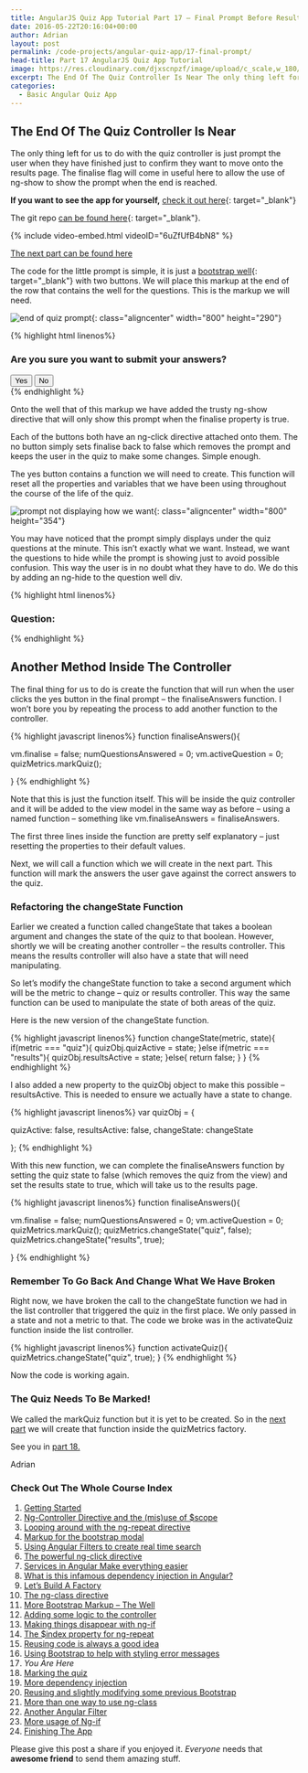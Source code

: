 ```yaml
---
title: AngularJS Quiz App Tutorial Part 17 – Final Prompt Before Results
date: 2016-05-22T20:16:04+00:00
author: Adrian
layout: post
permalink: /code-projects/angular-quiz-app/17-final-prompt/
head-title: Part 17 AngularJS Quiz App Tutorial
image: https://res.cloudinary.com/djxscnpzf/image/upload/c_scale,w_180/v1463932361/Angular-quiz-part-17_blwjwc.jpg
excerpt: The End Of The Quiz Controller Is Near The only thing left for us to do with the quiz controller is just prompt the user when they have finished just to confirm they want to move onto the results page. …
categories:
  - Basic Angular Quiz App
---
```

## The End Of The Quiz Controller Is Near

The only thing left for us to do with the quiz controller is just prompt the user when they have finished just to confirm they want to move onto the results page. The finalise flag will come in useful here to allow the use of ng-show to show the prompt when the end is reached.

**If you want to see the app for yourself,** [check it out here]({{site.url}}/turtlefacts){: target="_blank"}<!--_-->

The git repo [can be found here](https://github.com/adiman9/HungryTurtleFactQuiz){: target="_blank"}<!--_-->.

{% include video-embed.html videoID="6uZfUfB4bN8" %}

[The next part can be found here](https://hungryturtlecode.com/code-projects/angular-quiz-app/18-marking-the-quiz/)

The code for the little prompt is simple, it is just a [bootstrap well](http://www.tutorialspoint.com/bootstrap/bootstrap_wells.htm){: target="_blank"}<!--_--> with two buttons. We will place this markup at the end of the row that contains the well for the questions. This is the markup we will need.

![end of quiz prompt](https://res.cloudinary.com/djxscnpzf/image/upload/c_scale,w_800/v1464630890/final_prompt_ofyoe2.jpg){: class="aligncenter" width="800" height="290"}

{% highlight html linenos%}
<div class="well well-sm" ng-show="quiz.finalise">
  <div class="row">
    <div class="col-xs-12">
      <h3>Are you sure you want to submit your answers?</h3>
      <button class="btn btn-success" ng-click="quiz.finaliseAnswers()">Yes</button>
      <button class="btn btn-danger" ng-click="quiz.finalise = false">No</button>
    </div>
  </div>
</div>
{% endhighlight %}

Onto the well that of this markup we have added the trusty ng-show directive that will only show this prompt when the finalise property is true.

Each of the buttons both have an ng-click directive attached onto them. The no button simply sets finalise back to false which removes the prompt and keeps the user in the quiz to make some changes. Simple enough.

The yes button contains a function we will need to create. This function will reset all the properties and variables that we have been using throughout the course of the life of the quiz.

![prompt not displaying how we want](https://res.cloudinary.com/djxscnpzf/image/upload/c_scale,w_800/v1464630890/prompt_not_displaying_correctly_hdirnl.jpg){: class="aligncenter" width="800" height="354"}

You may have noticed that the prompt simply displays under the quiz questions at the minute. This isn’t exactly what we want. Instead, we want the questions to hide while the prompt is showing just to avoid possible confusion. This way the user is in no doubt what they have to do. We do this by adding an ng-hide to the question well div.

{% highlight html linenos%}
<h3>Question:</h3>
<div class="well well-sm" ng-hide="quiz.finalise">
{% endhighlight %}

## Another Method Inside The Controller

The final thing for us to do is create the function that will run when the user clicks the yes button in the final prompt &#8211; the finaliseAnswers function. I won’t bore you by repeating the process to add another function to the controller.

{% highlight javascript linenos%}
function finaliseAnswers(){

  vm.finalise = false;
  numQuestionsAnswered = 0;
  vm.activeQuestion = 0;
  quizMetrics.markQuiz();
    
}
{% endhighlight %}

Note that this is just the function itself. This will be inside the quiz controller and it will be added to the view model in the same way as before &#8211; using a named function &#8211; something like <span class="lang:default decode:true crayon-inline ">vm.finaliseAnswers = finaliseAnswers.</span>

The first three lines inside the function are pretty self explanatory &#8211; just resetting the properties to their default values.

Next, we will call a function which we will create in the next part. This function will mark the answers the user gave against the correct answers to the quiz.

### **Refactoring the changeState Function**

Earlier we created a function called changeState that takes a boolean argument and changes the state of the quiz to that boolean. However, shortly we will be creating another controller &#8211; the results controller. This means the results controller will also have a state that will need manipulating.

So let’s modify the changeState function to take a second argument which will be the metric to change &#8211; quiz or results controller. This way the same function can be used to manipulate the state of both areas of the quiz.

Here is the new version of the changeState function.

{% highlight javascript linenos%}
function changeState(metric, state){
  if(metric === "quiz"){
    quizObj.quizActive = state;
  }else if(metric === "results"){
    quizObj.resultsActive = state;
  }else{
    return false;
  }
}
{% endhighlight %}

I also added a new property to the quizObj object to make this possible &#8211; resultsActive. This is needed to ensure we actually have a state to change.

{% highlight javascript linenos%}
var quizObj = {

  quizActive: false,
  resultsActive: false,
  changeState: changeState 
                
};
{% endhighlight %}

With this new function, we can complete the finaliseAnswers function by setting the quiz state to false (which removes the quiz from the view) and set the results state to true, which will take us to the results page.

{% highlight javascript linenos%}
function finaliseAnswers(){

  vm.finalise = false;
  numQuestionsAnswered = 0;
  vm.activeQuestion = 0;
  quizMetrics.markQuiz();
  quizMetrics.changeState("quiz", false);
  quizMetrics.changeState("results", true);

}
{% endhighlight %}

### Remember To Go Back And Change What We Have Broken

Right now, we have broken the call to the changeState function we had in the list controller that triggered the quiz in the first place. We only passed in a state and not a metric to that. The code we broke was in the activateQuiz function inside the list controller.

{% highlight javascript linenos%}
function activateQuiz(){
  quizMetrics.changeState("quiz", true);
}
{% endhighlight %}

Now the code is working again.

### The Quiz Needs To Be Marked!

We called the markQuiz function but it is yet to be created. So in the [next part](https://hungryturtlecode.com/code-projects/angular-quiz-app/18-marking-the-quiz/) we will create that function inside the quizMetrics factory.

See you in [part 18.](https://hungryturtlecode.com/code-projects/angular-quiz-app/18-marking-the-quiz/)

Adrian

### Check Out The Whole Course Index

1. [Getting Started]({{site.url}}/code-projects/1-build-angular-quiz-app-scratch/)
2. [Ng-Controller Directive and the (mis)use of $scope]({{site.url}}/code-projects/angular-quiz-app/2-ng-controller-scope/)
3. [Looping around with the ng-repeat directive]({{site.url}}/code-projects/angular-quiz-app/3-ng-repeat-directive/)
4. [Markup for the bootstrap modal]({{site.url}}/code-projects/angular-quiz-app/4-bootstrap-modal/)
5. [Using Angular Filters to create real time search]({{site.url}}/code-projects/angular-quiz-app/5-angular-filters/)
6. [The powerful ng-click directive]({{site.url}}/code-projects/angular-quiz-app/6-ng-click-directive/)
7. [Services in Angular Make everything easier]({{site.url}}/code-projects/angular-quiz-app/7-angular-services/)
8. [What is this infamous dependency injection in Angular?]({{site.url}}/code-projects/angular-quiz-app/8-dependency-injection/)
9. [Let&#8217;s Build A Factory]({{site.url}}/code-projects/angular-quiz-app/9-angular-factories/)
10. [The ng-class directive]({{site.url}}/code-projects/angular-quiz-app/10-ng-class/)
11. [More Bootstrap Markup &#8211; The Well]({{site.url}}/code-projects/angular-quiz-app/11-bootstrap-well/)
12. [Adding some logic to the controller]({{site.url}}/code-projects/angular-quiz-app/12-controller-logic/)
13. [Making things disappear with ng-if]({{site.url}}/code-projects/angular-quiz-app/13-ng-if/)
14. [The $index property for ng-repeat]({{site.url}}/code-projects/angular-quiz-app/14-index-for-ng-repeat/)
15. [Reusing code is always a good idea]({{site.url}}/code-projects/angular-quiz-app/15-reusing-code/)
16. [Using Bootstrap to help with styling error messages]({{site.url}}/code-projects/angular-quiz-app/16-bootstrap-alerts/)
17. *You Are Here*
18. [Marking the quiz]({{site.url}}/code-projects/angular-quiz-app/18-marking-the-quiz/)
19. [More dependency injection]({{site.url}}/code-projects/angular-quiz-app/19-angular-dependency-injection/)
20. [Reusing and slightly modifying some previous Bootstrap]({{site.url}}/code-projects/angular-quiz-app/20-familiar-bootstrap/)
21. [More than one way to use ng-class]({{site.url}}/code-projects/angular-quiz-app/21-function-with-ng-class/)
22. [Another Angular Filter]({{site.url}}/code-projects/angular-quiz-app/22-angular-number-filter/)
23. [More usage of Ng-if]({{site.url}}/code-projects/angular-quiz-app/23-angular-ng-if/)
24. [Finishing The App]({{site.url}}/code-projects/angular-quiz-app/24-finished-angular-project/)


Please give this post a share if you enjoyed it. _Everyone_ needs that **awesome friend** to send them amazing stuff.

